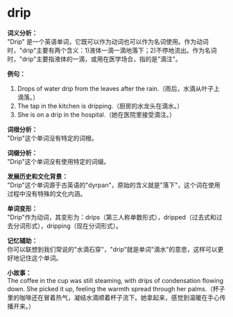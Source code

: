 # drip

**词义分析：**  
"Drip" 是一个英语单词，它既可以作为动词也可以作为名词使用。作为动词时，"drip"主要有两个含义：1)液体一滴一滴地落下；2)不停地流出。作为名词时，"drip"主要指液体的一滴，或用在医学场合，指的是"滴注"。

  

**例句：**

  

1.  Drops of water drip from the leaves after the rain.（雨后，水滴从叶子上滴落。）
2.  The tap in the kitchen is dripping.（厨房的水龙头在滴水。）
3.  She is on a drip in the hospital.（她在医院里接受滴注。）

  

**词根分析：**  
"Drip"这个单词没有特定的词根。

  

**词缀分析：**  
"Drip"这个单词没有使用特定的词缀。

  

**发展历史和文化背景：**  
"Drip"这个单词源于古英语的"dyrpan"，原始的含义就是"落下"，这个词在使用过程中没有特殊的文化内涵。

  

**单词变形：**  
"Drip"作为动词，其变形为：drips（第三人称单数形式），dripped（过去式和过去分词形式），dripping（现在分词形式）。

  

**记忆辅助：**  
你可以联想到我们常说的"水滴石穿"，"drip"就是单词"滴水"的意思，这样可以更好地记住这个单词。

  

**小故事：**  
The coffee in the cup was still steaming, with drips of condensation flowing down. She picked it up, feeling the warmth spread through her palms.（杯子里的咖啡还在冒着热气，凝结水滴顺着杯子流下。她拿起来，感觉到温暖在手心传播开来。）
